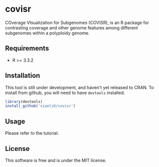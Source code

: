 # covisr
COverage VIsualization for Subgenomes (COVISR), is an R package for contrasting coverage and other genome features among different subgenomes within a polyploidy genome.

## Requirements
* R >= 3.3.2

## Installation
This tool is still under development, and haven't yet released to CRAN. To install from github, you will need to have `devtools` installed.

```r
library(devtools)
install_github('xiaoli0/covisr')
```

## Usage
Please refer to the tutorial.

## License
This software is free and is under the MIT license.
